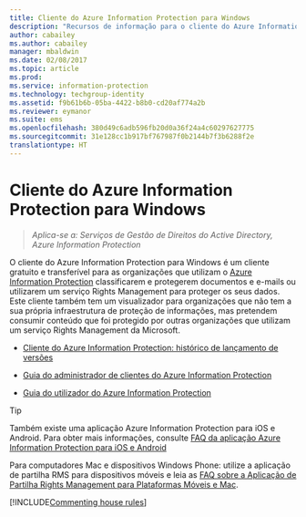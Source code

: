 ```yaml
---
title: Cliente do Azure Information Protection para Windows
description: "Recursos de informação para o cliente do Azure Information Protection para Windows. Este cliente transferível gratuito destina-se a organizações que pretendem classificar e proteger documentos e e-mails."
author: cabailey
ms.author: cabailey
manager: mbaldwin
ms.date: 02/08/2017
ms.topic: article
ms.prod: 
ms.service: information-protection
ms.technology: techgroup-identity
ms.assetid: f9b61b6b-05ba-4422-b8b0-cd20af774a2b
ms.reviewer: eymanor
ms.suite: ems
ms.openlocfilehash: 380d49c6adb596fb20d0a36f24a4c60297627775
ms.sourcegitcommit: 31e128cc1b917bf767987f0b2144b7f3b6288f2e
translationtype: HT
---
```

# <a name="azure-information-protection-client-for-windows"></a>Cliente do Azure Information Protection para Windows

>*Aplica-se a: Serviços de Gestão de Direitos do Active Directory, Azure Information Protection*

O cliente do Azure Information Protection para Windows é um cliente gratuito e transferível para as organizações que utilizam o [Azure Information Protection](../understand-explore/what-is-information-protection.md) classificarem e protegerem documentos e e-mails ou utilizarem um serviço Rights Management para proteger os seus dados. Este cliente também tem um visualizador para organizações que não tem a sua própria infraestrutura de proteção de informações, mas pretendem consumir conteúdo que foi protegido por outras organizações que utilizam um serviço Rights Management da Microsoft.

- [Cliente do Azure Information Protection: histórico de lançamento de versões](client-version-release-history.md)

- [Guia do administrador de clientes do Azure Information Protection](client-admin-guide.md)

- [Guia do utilizador do Azure Information Protection](client-user-guide.md)

> [!TIP]
> Também existe uma aplicação Azure Information Protection para iOS e Android. Para obter mais informações, consulte [FAQ da aplicação Azure Information Protection para iOS e Android](mobile-app-faq.md )
> 
> Para computadores Mac e dispositivos Windows Phone: utilize a aplicação de partilha RMS para dispositivos móveis e leia as [FAQ sobre a Aplicação de Partilha Rights Management para Plataformas Móveis e Mac](http://technet.microsoft.com/dn451248).


[!INCLUDE[Commenting house rules](../includes/houserules.md)]
